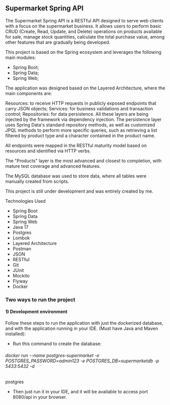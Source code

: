 ## Supermarket Spring API

The Supermarket Spring API is a RESTful API designed to serve web clients with a focus on the supermarket business. It
allows users to perform basic CRUD (Create, Read, Update, and Delete) operations on products available for sale, manage
stock quantities, calculate the total purchase value, among other features that are gradually being developed.

This project is based on the Spring ecosystem and leverages the following main modules:

- Spring Boot;
- Spring Data;
- Spring Web;

The application was designed based on the Layered Architecture, where the main components are:

Resources: to receive HTTP requests in publicly exposed endpoints that carry JSON objects;
Services: for business validations and transaction control;
Repositories: for data persistence.
All these layers are being injected by the framework via dependency injection. The persistence layer uses Spring Data's
standard repository methods, as well as customized JPQL methods to perform more specific queries, such as retrieving a
list filtered by product type and a character contained in the product name.

All endpoints were mapped in the RESTful maturity model based on resources and identified via HTTP verbs.

The "Products" layer is the most advanced and closest to completion, with mature test coverage and advanced features.

The MySQL database was used to store data, where all tables were manually created from scripts.

This project is still under development and was entirely created by me.

Technologies Used

- Spring Boot
- Spring Data
- Spring Web
- Java 17
- Postgres
- Lombok
- Layered Architecture
- Postman
- JSON
- RESTful
- Git
- JUnit
- Mockito
- Flyway
- Docker

### Two ways to run the project

#### 1) Development environment

Follow these steps to run the application with just the dockerized database, and with the application running in your
IDE. (Must have Java and Maven installed):

- Run this command to create the database:

######  docker run --name postgres-supermarket -e POSTGRES_PASSWORD=admin123 -e POSTGRES_DB=supermarketdb -p 5433:5432 -d
postgres

- Then just run it in your IDE, and it will be available to access port 8080/api in your browser.
